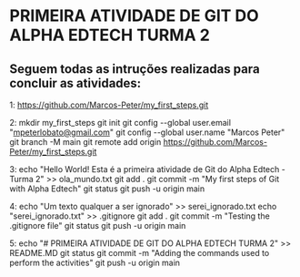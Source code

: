 # PRIMEIRA ATIVIDADE DE GIT DO ALPHA EDTECH TURMA 2

## Seguem todas as intruções realizadas para concluir as atividades:

1: 
https://github.com/Marcos-Peter/my_first_steps.git

2: 
mkdir my_first_steps
git init
git config --global user.email "mpeterlobato@gmail.com"
git config --global user.name "Marcos Peter"
git branch -M main
git remote add origin https://github.com/Marcos-Peter/my_first_steps.git

3:
echo "Hello World! Esta é a primeira atividade de Git do Alpha Edtech - Turma 2" >> ola_mundo.txt
git add .
git commit -m "My first steps of Git with Alpha Edtech"
git status
git push -u origin main

4:
echo "Um texto qualquer a ser ignorado" >> serei_ignorado.txt
echo "serei_ignorado.txt" >> .gitignore
git add .
git commit -m "Testing the .gitignore file"
git status
git push -u origin main

5:
echo "# PRIMEIRA ATIVIDADE DE GIT DO ALPHA EDTECH TURMA 2" >> README.MD
git status
git commit -m "Adding the commands used to perform the activities"
git push -u origin main
